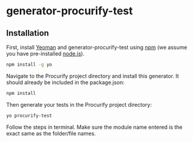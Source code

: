 # generator-procurify-test

## Installation

First, install [Yeoman](http://yeoman.io) and generator-procurify-test using [npm](https://www.npmjs.com/) (we assume you have pre-installed [node.js](https://nodejs.org/)).

```bash
npm install -g yo
```

Navigate to the Procurify project directory and install this generator. It should already be included in the package.json:

```bash
npm install
```

Then generate your tests in the Procurify project directory:

```bash
yo procurify-test
```

Follow the steps in terminal. Make sure the module name entered is the exact same as the folder/file names.

